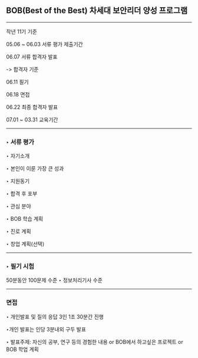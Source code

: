   ## BOB(Best of the Best) 차세대 보안리더 양성 프로그램

---

작년 11기 기준   

05.06 ~ 06.03 서류 평가 제출기간  

06.07 서류 합격자 발표  

-> 합격자 기준  

06.11 필기  

06.18 면접  

06.22 최종 합격자 발표   

07.01 ~ 03.31 교육기간   

---

### ‣ 서류 평가  

‣ 자기소개   

‣ 본인이 이룬 가장 큰 성과  

‣ 지원동기  

‣ 합격 후 포부  

‣ 관심 분야  

‣ BOB 학습 계획  

‣ 진로 계획  

‣ 창업 계획(선택)  

---

### ‣ 필기 시험

 50분동안 100문제 수준 ‣ 정보처리기사 수준   

---

### 면접 

‣ 개인발표 및 질의 응답 3인 1조 30분간 진행  

‣개인 발표는 인당 3분내외 구두 발표  

‣ 발표주제: 자신의 공부, 연구 등의 경험한 내용 or BOB에서 하고싶은 프로젝트 or BOB 학업 계획  

